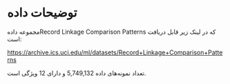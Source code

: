 # توضیحات داده
مجموعه دادهRecord Linkage Comparison Patterns که در لینک زیر قابل دریافت است:

https://archive.ics.uci.edu/ml/datasets/Record+Linkage+Comparison+Patterns

تعداد نمونه‌های داده 5,749,132 و دارای 12 ویژگی است. 
